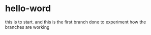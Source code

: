# hello-word
this is to start. and this is the first branch done to experiment how the branches are working
